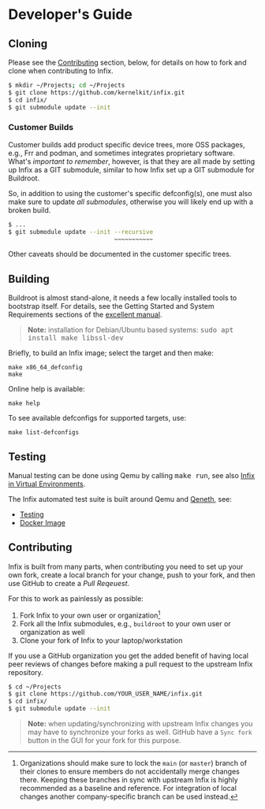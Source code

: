 Developer's Guide
=================

Cloning
-------

Please see the [Contributing](#contributing) section, below, for details
on how to fork and clone when contributing to Infix.

```bash
$ mkdir ~/Projects; cd ~/Projects
$ git clone https://github.com/kernelkit/infix.git
$ cd infix/
$ git submodule update --init
```

### Customer Builds

Customer builds add product specific device trees, more OSS packages,
e.g., Frr and podman, and sometimes integrates proprietary software.
What's *important to remember*, however, is that they are all made by
setting up Infix as a GIT submodule, similar to how Infix set up a GIT
submodule for Buildroot.

So, in addition to using the customer's specific defconfig(s), one must
also make sure to update *all submodules*, otherwise you will likely end
up with a broken build.

```bash
$ ...
$ git submodule update --init --recursive
                              ~~~~~~~~~~~
```

Other caveats should be documented in the customer specific trees.


Building
--------

Buildroot is almost stand-alone, it needs a few locally installed tools
to bootstrap itself.  For details, see the Getting Started and System
Requirements sections of the [excellent manual][1].

> **Note:** installation for Debian/Ubuntu based systems: <kbd>sudo apt
> install make libssl-dev</kbd>

Briefly, to build an Infix image; select the target and then make:

    make x86_64_defconfig
    make

Online help is available:

    make help

To see available defconfigs for supported targets, use:

    make list-defconfigs


Testing
-------

Manual testing can be done using Qemu by calling <kbd>make run</kbd>,
see also [Infix in Virtual Environments](virtual.md).

The Infix automated test suite is built around Qemu and [Qeneth][2], see:

 * [Testing](testing.md)
 * [Docker Image](../test/docker/README.md)


Contributing
------------

Infix is built from many parts, when contributing you need to set up
your own fork, create a local branch for your change, push to your fork,
and then use GitHub to create a *Pull Reqeuest*.

For this to work as painlessly as possible:

  1. Fork Infix to your own user or organization[^1]
  2. Fork all the Infix submodules, e.g., `buildroot` to your own user
     or organization as well
  3. Clone your fork of Infix to your laptop/workstation

If you use a GitHub organization you get the added benefit of having
local peer reviews of changes before making a pull request to the
upstream Infix repository.

```bash
$ cd ~/Projects
$ git clone https://github.com/YOUR_USER_NAME/infix.git
$ cd infix/
$ git submodule update --init
```

> **Note:** when updating/synchronizing with upstream Infix changes you
> may have to synchronize your forks as well.  GitHub have a `Sync fork`
> button in the GUI for your fork for this purpose.

[^1]: Organizations should make sure to lock the `main` (or `master`)
    branch of their clones to ensure members do not accidentally merge
    changes there.  Keeping these branches in sync with upstream Infix
    is highly recommended as a baseline and reference.  For integration
	of local changes another company-specific branch can be used instead.

[1]: https://buildroot.org/downloads/manual/manual.html
[2]: https://github.com/wkz/qeneth
